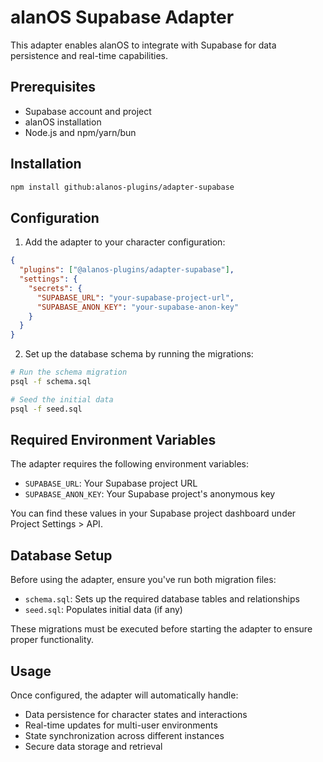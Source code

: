# alanOS Supabase Adapter

This adapter enables alanOS to integrate with Supabase for data persistence and real-time capabilities.

## Prerequisites

- Supabase account and project
- alanOS installation
- Node.js and npm/yarn/bun

## Installation

```bash
npm install github:alanos-plugins/adapter-supabase
```

## Configuration

1. Add the adapter to your character configuration:

```json
{
  "plugins": ["@alanos-plugins/adapter-supabase"],
  "settings": {
    "secrets": {
      "SUPABASE_URL": "your-supabase-project-url",
      "SUPABASE_ANON_KEY": "your-supabase-anon-key"
    }
  }
}
```

2. Set up the database schema by running the migrations:

```bash
# Run the schema migration
psql -f schema.sql

# Seed the initial data
psql -f seed.sql
```

## Required Environment Variables

The adapter requires the following environment variables:

- `SUPABASE_URL`: Your Supabase project URL
- `SUPABASE_ANON_KEY`: Your Supabase project's anonymous key

You can find these values in your Supabase project dashboard under Project Settings > API.

## Database Setup

Before using the adapter, ensure you've run both migration files:

- `schema.sql`: Sets up the required database tables and relationships
- `seed.sql`: Populates initial data (if any)

These migrations must be executed before starting the adapter to ensure proper functionality.

## Usage

Once configured, the adapter will automatically handle:

- Data persistence for character states and interactions
- Real-time updates for multi-user environments
- State synchronization across different instances
- Secure data storage and retrieval

